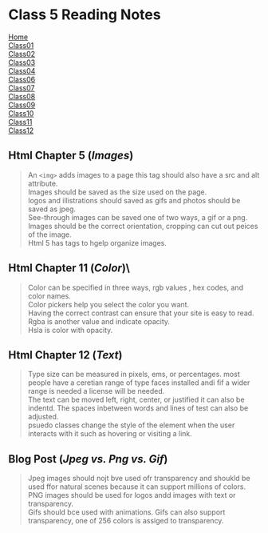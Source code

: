 # **Class 5 Reading Notes**

[Home](README.md)  
[Class01](Class01.md)  
[Class02](Class02.md)  
[Class03](Class03.md)  
[Class04](CLass04.md)  
[Class06](Class06.md)  
[Class07](Class07.md)  
[Class08](Class08.md)  
[Class09](Class09.md)  
[Class10](class10.md)  
[Class11](Class11.md)  
[Class12](Class12.md)  

## Html Chapter 5 (*Images*)

> An `<img>` adds images to a page this tag should also have a src and alt attribute.  
> Images should be saved as the size used on the page.  
> logos and illistrations should saved as gifs and photos should be saved  as jpeg.  
> See-through images can be saved one of two ways, a gif or a png.  
> Images should  be the correct orientation, cropping can cut out peices of the image.  
> Html 5 has tags to hgelp organize images.  

## Html Chapter 11 (*Color*)\

> Color can be specified in three ways, rgb values , hex codes, and color names.  
> Color pickers help you select the color you want.  
> Having the correct contrast can ensure that your site is easy to read.  
> Rgba is another value and indicate opacity.  
> Hsla is color with opacity.  

## Html Chapter 12 (*Text*)

> Type size can be measured in pixels, ems, or percentages.
> most people have a ceretian range of type faces installed andi fif a wider range is needed a license will be needed.  
> The text can be moved left, right, center, or justified it can also be indentd. The spaces inbetween words and lines of test can also be adjusted.  
> psuedo classes change the style of the element when the user interacts with it such  as hovering or visiting a link.  

## Blog Post (*Jpeg vs. Png vs. Gif*)

> Jpeg images should nojt bve used ofr transparency and shoukld be used ffor natural scenes because it can support millions of colors.  
> PNG images should be used for logos andd images with text or transparency.  
>Gifs should bce used with animations. Gifs can also support transparency, one of 256 colors is assiged to transparency.  